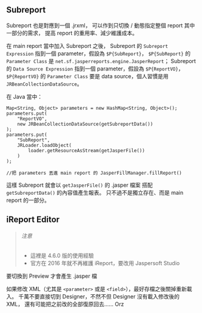 Subreport
---------
Subreport 也是對應到一個 .jrxml，
可以作到只切換 / 動態指定整個 report 其中一部分的需求，
提高 report 的重用率、減少維護成本。

在 main report 當中加入 Subreport 之後，
Subreport 的 `Subreport Expression` 指到一個 parameter，假設為 `$P{SubReport}`，
`$P{SubReport}` 的 `Parameter Class` 是 `net.sf.jasperreports.engine.JasperReport`；
Subreport 的 `Data Source Expression` 指到一個 parameter，假設為 `$P{ReportVO}`，
`$P{ReportVO}` 的 `Parameter Class` 要是 data source，個人習慣是用 `JRBeanCollectionDataSource`。

在 Java 當中：

	Map<String, Object> parameters = new HashMap<String, Object>();
	parameters.put(
		"ReportVO",
		new JRBeanCollectionDataSource(getSubreportData())
	);
	parameters.put(
		"SubReport",
		JRLoader.loadObject(
			loader.getResourceAsStream(getJasperFile())
		)
	);

	//把 parameters 丟進 main report 的 JasperFillManager.fillReport()

這樣 Subreport 就會以 `getJasperFile()` 的 .jasper 檔案
搭配 `getSubreportData()` 的內容值產生報表。
只不過不是獨立存在、而是 main report 的一部分。


iReport Editor
--------------

> ###### 注意 ######
> * 這裡是 4.6.0 版的使用經驗
> * 官方在 2016 年就不再維護 iReport，要改用 Jaspersoft Studio

要切換到 Preview 才會產生 .jasper 檔

如果修改 XML（尤其是 `<parameter>` 或是 `<field>`），最好存檔之後關掉重新載入。
千萬不要直接切到 Designer，不然不但 Designer 沒有載入修改後的 XML，
還有可能把之前改的全部復原回去...... Orz